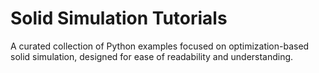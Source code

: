 # Solid Simulation Tutorials

A curated collection of Python examples focused on optimization-based solid simulation, designed for ease of readability and understanding.